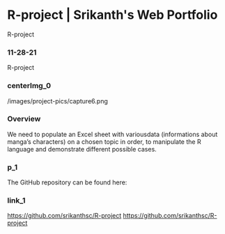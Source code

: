 # R-project | Srikanth's Web Portfolio
R-project
### 11-28-21
R-project
### centerImg_0
/images/project-pics/capture6.png
### Overview
We need to populate an Excel sheet with variousdata (informations about manga’s characters) on a chosen topic in order, to manipulate the R language and demonstrate different possible cases.
### p_1
The GitHub repository can be found here:
### link_1
https://github.com/srikanthsc/R-project https://github.com/srikanthsc/R-project

